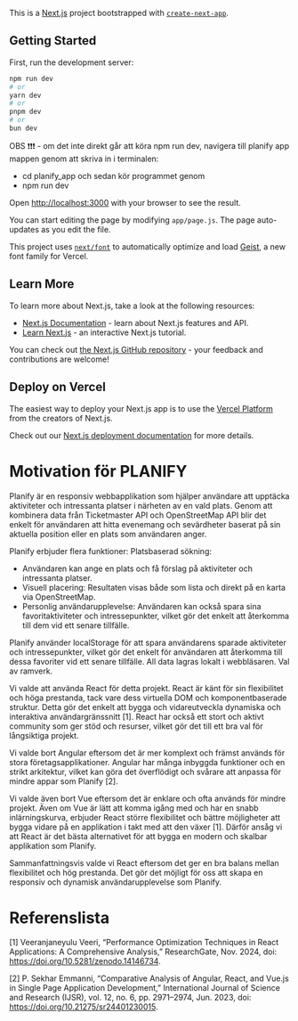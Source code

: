This is a [Next.js](https://nextjs.org) project bootstrapped with [`create-next-app`](https://github.com/vercel/next.js/tree/canary/packages/create-next-app).

## Getting Started

First, run the development server:

```bash
npm run dev
# or
yarn dev
# or
pnpm dev
# or
bun dev
```
OBS ❗❗❗ - om det inte direkt går att köra npm run dev, navigera till planify app mappen genom att skriva in i terminalen: 
- cd planify_app 
och sedan kör programmet genom 
- npm run dev

Open [http://localhost:3000](http://localhost:3000) with your browser to see the result.

You can start editing the page by modifying `app/page.js`. The page auto-updates as you edit the file.

This project uses [`next/font`](https://nextjs.org/docs/app/building-your-application/optimizing/fonts) to automatically optimize and load [Geist](https://vercel.com/font), a new font family for Vercel.

## Learn More

To learn more about Next.js, take a look at the following resources:

- [Next.js Documentation](https://nextjs.org/docs) - learn about Next.js features and API.
- [Learn Next.js](https://nextjs.org/learn) - an interactive Next.js tutorial.

You can check out [the Next.js GitHub repository](https://github.com/vercel/next.js) - your feedback and contributions are welcome!

## Deploy on Vercel

The easiest way to deploy your Next.js app is to use the [Vercel Platform](https://vercel.com/new?utm_medium=default-template&filter=next.js&utm_source=create-next-app&utm_campaign=create-next-app-readme) from the creators of Next.js.

Check out our [Next.js deployment documentation](https://nextjs.org/docs/app/building-your-application/deploying) for more details.

# Motivation för PLANIFY

Planify är en responsiv webbapplikation som hjälper användare att upptäcka aktiviteter och intressanta platser i närheten av en vald plats. Genom att kombinera data från Ticketmaster API och OpenStreetMap API blir det enkelt för användaren att hitta evenemang och sevärdheter baserat på sin aktuella position eller en plats som användaren anger.

Planify erbjuder flera funktioner:
Platsbaserad sökning: 
- Användaren kan ange en plats och få förslag på aktiviteter och intressanta platser.
- Visuell placering: Resultaten visas både som lista och direkt på en karta via OpenStreetMap.
- Personlig användarupplevelse: Användaren kan också spara sina favoritaktiviteter och intressepunkter, vilket gör det enkelt att återkomma till dem vid ett senare tillfälle.

Planify använder localStorage för att spara användarens sparade aktiviteter och intressepunkter, vilket gör det enkelt för användaren att återkomma till dessa favoriter vid ett senare tillfälle. All data lagras lokalt i webbläsaren.
Val av ramverk.

Vi valde att använda React för detta projekt. React är känt för sin flexibilitet och höga prestanda, tack vare dess virtuella DOM och komponentbaserade struktur. Detta gör det enkelt att bygga och vidareutveckla dynamiska och interaktiva användargränssnitt [1]. React har också ett stort och aktivt community som ger stöd och resurser, vilket gör det till ett bra val för långsiktiga projekt.

Vi valde bort Angular eftersom det är mer komplext och främst används för stora företagsapplikationer. Angular har många inbyggda funktioner och en strikt arkitektur, vilket kan göra det överflödigt och svårare att anpassa för mindre appar som Planify [2].

Vi valde även bort Vue eftersom det är enklare och ofta används för mindre projekt. Även om Vue är lätt att komma igång med och har en snabb inlärningskurva, erbjuder React större flexibilitet och bättre möjligheter att bygga vidare på en applikation i takt med att den växer [1]. Därför ansåg vi att React är det bästa alternativet för att bygga en modern och skalbar applikation som Planify.

Sammanfattningsvis valde vi React eftersom det ger en bra balans mellan flexibilitet och hög prestanda. Det gör det möjligt för oss att skapa en responsiv och dynamisk användarupplevelse som Planify.


# Referenslista 

[1] Veeranjaneyulu Veeri, “Performance Optimization Techniques in React Applications: A Comprehensive Analysis,” ResearchGate, Nov. 2024, doi: https://doi.org/10.5281/zenodo.14146734. 

[2] P. Sekhar Emmanni, “Comparative Analysis of Angular, React, and Vue.js in Single Page Application Development,” International Journal of Science and Research (IJSR), vol. 12, no. 6, pp. 2971–2974, Jun. 2023, doi: https://doi.org/10.21275/sr24401230015. 



